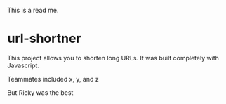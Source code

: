 This is a read me.
# url-shortner

This project allows you to shorten long URLs. It was built completely with Javascript.

Teammates included x, y, and z

But Ricky was the best
